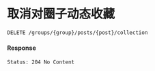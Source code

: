 # 取消对圈子动态收藏

```
DELETE /groups/{group}/posts/{post}/collection
```



#### Response

```
Status: 204 No Content
```
